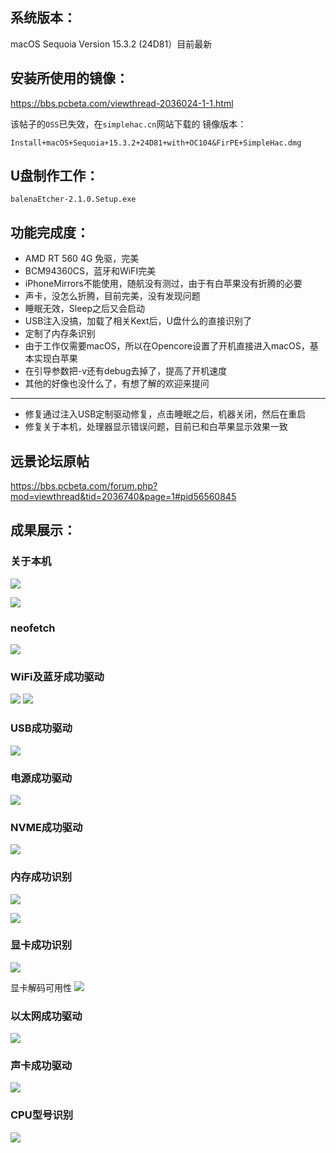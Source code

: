 ## 系统版本：
macOS Sequoia Version 15.3.2 (24D81）目前最新

## 安装所使用的镜像：
https://bbs.pcbeta.com/viewthread-2036024-1-1.html

该帖子的`OSS`已失效，在`simplehac.cn`网站下载的
镜像版本：
```
Install+macOS+Sequoia+15.3.2+24D81+with+OC104&FirPE+SimpleHac.dmg
```

## U盘制作工作：
```
balenaEtcher-2.1.0.Setup.exe
```

## 功能完成度：

* AMD RT 560 4G 免驱，完美
* BCM94360CS，蓝牙和WiFI完美
* iPhoneMirrors不能使用，随航没有测过，由于有白苹果没有折腾的必要
* 声卡，没怎么折腾，目前完美，没有发现问题
* 睡眠无效，Sleep之后又会启动
* USB注入没搞，加载了相关Kext后，U盘什么的直接识别了
* 定制了内存条识别
* 由于工作仅需要macOS，所以在Opencore设置了开机直接进入macOS，基本实现白苹果
* 在引导参数把-v还有debug去掉了，提高了开机速度
* 其他的好像也没什么了，有想了解的欢迎来提问
---
* 修复通过注入USB定制驱动修复，点击睡眠之后，机器关闭，然后在重启
* 修复关于本机，处理器显示错误问题，目前已和白苹果显示效果一致


 ## 远景论坛原帖
 https://bbs.pcbeta.com/forum.php?mod=viewthread&tid=2036740&page=1#pid56560845

## 成果展示：
### 关于本机

![](public/Screenshot%202025-03-22%20at%2014.03.45.png)

![](public/Screenshot%202025-03-22%20at%2014.04.13.png)

### neofetch

![](public/Screenshot%202025-03-22%20at%2013.52.04.png)


### WiFi及蓝牙成功驱动

![](public/Screenshot%202025-03-22%20at%2014.10.53.png)
![](public/Screenshot%202025-03-22%20at%2014.05.46.png)

### USB成功驱动
![](public/Screenshot%202025-03-22%20at%2014.05.42.png)

### 电源成功驱动
![](public/Screenshot%202025-03-22%20at%2014.05.32.png)

### NVME成功驱动
![](public/Screenshot%202025-03-22%20at%2014.05.27.png)

### 内存成功识别
![](public/Screenshot%202025-03-22%20at%2014.05.23.png)

![](public/012946uh1222mgal2gp51u.png)

### 显卡成功识别
![](public/Screenshot%202025-03-22%20at%2014.05.14.png)

显卡解码可用性
![](public/013719jgzvrzbvn1sidvbv.png)

### 以太网成功驱动
![](public/Screenshot%202025-03-22%20at%2014.05.06.png)


### 声卡成功驱动
![](public/Screenshot%202025-03-22%20at%2014.04.52.png)

### CPU型号识别

![](public/012306d1ydqgmtycncecwb.png)



